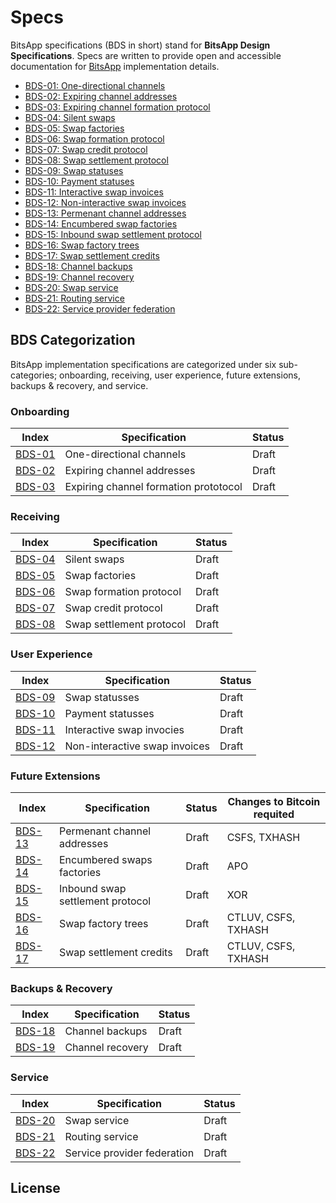 # Specs

BitsApp specifications (BDS in short) stand for **BitsApp Design Specifications**. Specs are written to provide open and accessible documentation for [BitsApp](https://bits.app) implementation details.

- [BDS-01: One-directional channels](01.md)
- [BDS-02: Expiring channel addresses](02.md)
- [BDS-03: Expiring channel formation protocol](01.md)
- [BDS-04: Silent swaps](03.md)
- [BDS-05: Swap factories](04.md)
- [BDS-06: Swap formation protocol](05.md)
- [BDS-07: Swap credit protocol](06.md)
- [BDS-08: Swap settlement protocol](07.md)
- [BDS-09: Swap statuses](08.md)
- [BDS-10: Payment statuses](09.md)
- [BDS-11: Interactive swap invoices](10.md)
- [BDS-12: Non-interactive swap invoices](11.md)
- [BDS-13: Permenant channel addresses](12.md)
- [BDS-14: Encumbered swap factories](13.md)
- [BDS-15: Inbound swap settlement protocol](14.md)
- [BDS-16: Swap factory trees](15.md)
- [BDS-17: Swap settlement credits](16.md)
- [BDS-18: Channel backups](17.md)
- [BDS-19: Channel recovery](18.md)
- [BDS-20: Swap service](19.md)
- [BDS-21: Routing service](20.md)
- [BDS-22:  Service provider federation](21.md)

## BDS Categorization
BitsApp implementation specifications are categorized under six sub-categories; onboarding, receiving, user experience, future extensions, backups & recovery, and service.

### Onboarding
| Index  | Specification                                      | Status     |
|------- |----------------------------------------------------|------------|
| [BDS-01](01.md)   | One-directional channels                | Draft      |
| [BDS-02](02.md)   | Expiring channel addresses              | Draft      |
| [BDS-03](03.md)   | Expiring channel formation prototocol   | Draft      |

### Receiving
| Index  | Specification                                      | Status     |
|------- |----------------------------------------------------|------------|
| [BDS-04](04.md)   | Silent swaps                            | Draft      |
| [BDS-05](05.md)   | Swap factories                         | Draft      |
| [BDS-06](06.md)   | Swap formation protocol                 | Draft      |
| [BDS-07](07.md)   | Swap credit protocol                    | Draft      |
| [BDS-08](08.md)   | Swap settlement protocol                | Draft      |

### User Experience
| Index  | Specification                                      | Status     |
|------- |----------------------------------------------------|------------|
| [BDS-09](09.md)   | Swap statusses                          | Draft      |
| [BDS-10](10.md)   | Payment statusses                       | Draft      |
| [BDS-11](11.md)   | Interactive swap invocies               | Draft      |
| [BDS-12](12.md)   | Non-interactive swap invoices           | Draft      |

### Future Extensions
| Index  | Specification                                      | Status     | Changes to Bitcoin requited  |
|------- |----------------------------------------------------|------------| -----------------------------|
| [BDS-13](13.md)   | Permenant channel addresses             | Draft      | CSFS, TXHASH                 |
| [BDS-14](14.md)   | Encumbered swaps factories              | Draft      | APO                          |
| [BDS-15](15.md)   | Inbound swap settlement protocol        | Draft      | XOR                          |
| [BDS-16](16.md)   | Swap factory trees                      | Draft      | CTLUV, CSFS, TXHASH          |
| [BDS-17](17.md)   | Swap settlement credits                 | Draft      | CTLUV, CSFS, TXHASH          |

### Backups & Recovery
| Index  | Specification                                      | Status     |
|------- |----------------------------------------------------|------------|
| [BDS-18](18.md)   | Channel backups                         | Draft      |
| [BDS-19](19.md)   | Channel recovery                        | Draft      |

### Service
| Index  | Specification                                      | Status     |
|------- |----------------------------------------------------|------------|
| [BDS-20](20.md)   | Swap service                            | Draft      |
| [BDS-21](21.md)   | Routing service                         | Draft      |
| [BDS-22](22.md)   | Service provider federation             | Draft      |

## License
